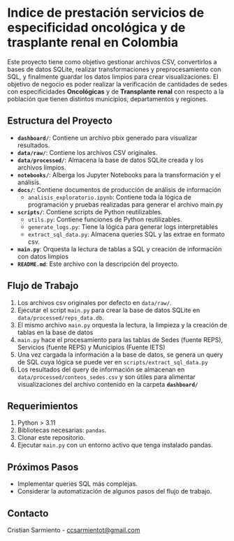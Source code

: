 # Indice de prestación servicios de especificidad oncológica y de trasplante renal en Colombia

Este proyecto tiene como objetivo gestionar archivos CSV, convertirlos a bases de datos SQLite, realizar transformaciones y preprocesamiento con SQL, y finalmente guardar los datos limpios para crear visualizaciones. El objetivo de negocio es poder realizar la verificación de cantidades de sedes con especificidades **Oncológicas** y de **Transplante renal** con respecto a la población que tienen distintos municipios, departamentos y regiones.

## Estructura del Proyecto

-   **`dashboard/`**: Contiene un archivo pbix generado para visualizar resultados.
-   **`data/raw/`**: Contiene los archivos CSV originales.
-   **`data/processed/`**: Almacena la base de datos SQLite creada y los archivos limpios.
-   **`notebooks/`**: Alberga los Jupyter Notebooks para la transformación y el análisis.
-   **`docs/`**: Contiene documentos de producción de análisis de información
    -   `analisis_exploratorio.ipynb`: Contiene toda la lógica de programación y pruebas realizadas para generar el archivo main.py
-   **`scripts/`**: Contiene scripts de Python reutilizables.
    -   `utils.py`: Contiene funciones de Python reutilizables.
    -   `generate_logs.py`: Tiene la lógica para generar logs interpretables
    -   `extract_sql_data.py`: Almacena queries SQL y las extrae en formato csv.
-   **`main.py`**: Orquesta la lectura de tablas a SQL y creación de información con datos limpios
-   **`README.md`**: Este archivo con la descripción del proyecto.

## Flujo de Trabajo

1.  Los archivos csv originales por defecto en `data/raw/`.
2.  Ejecutar el script `main.py` para crear la base de datos SQLite en `data/processed/reps_data.db`.
3.  El mismo archivo `main.py` orquesta la lectura, la limpieza y la creación de tablas en la base de datos
4.  `main.py` hace el procesamiento para las tablas de Sedes (fuente REPS), Servicios (fuente REPS) y Municipios (Fuente IETS)
5.  Una vez cargada la información a la base de datos, se genera un query de SQL cuya lógica se puede ver en `scripts/extract_sql_data.py`
6.  Los resultados del query de información se almacenan en `data/processed/conteos_sedes.csv` y son útiles para alimentar visualizaciones del archivo contenido en la carpeta **`dashboard/`**

## Requerimientos

1.  Python > 3.11
2.  Bibliotecas necesarias: `pandas`.
3.  Clonar este repositorio.
5.  Ejecutar `main.py` con un entorno activo que tenga instalado pandas.

## Próximos Pasos

-   Implementar queries SQL más complejas.
-   Considerar la automatización de algunos pasos del flujo de trabajo.

## Contacto

Cristian Sarmiento - ccsarmientot@gmail.com